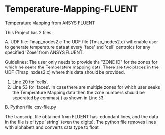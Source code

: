 # Temperature-Mapping-FLUENT
Temperature Mapping from ANSYS FLUENT

This Project has 2 files:

A. UDF file: Tmap_nodes2.c
  The UDF file (Tmap_nodes2.c)  will enable user to generate temperature data at every 'face' and 'cell' centroids for any specified 
  'Zone' from ANSYS FLUENT.

  Guidelines:
  The user only needs to provide the "ZONE ID" for the zones for which he seeks the Temperature mapping data. There are two places in the   UDF (Tmap_nodes2.c) where this data should be provided.
  1. Line 20 for 'cells'.
  2. Line 53 for 'faces'.
  In case there are multiple zones for which user seeks the Temperature Mapping data then the zone numbers should be seperated by          commas(,) as shown in Line 53.

B. Python file: csv-file.py

  The transcript file obtained from FLUENT has redundant lines, and the data in the file is of type 'string' (even the digits). The python   file removes lines with alphabets and converts data type to float. 
  
